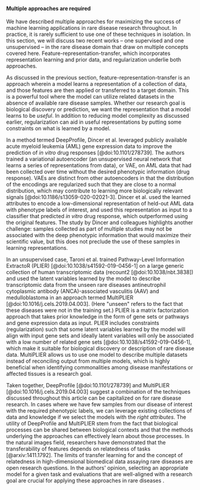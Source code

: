 #### Multiple approaches are required 

We have described multiple approaches for maximizing the success of machine learning applications in rare disease research throughout. 
In practice, it is rarely sufficient to use one of these techniques in isolation. 
In this section, we will discuss two recent works – one supervised and one unsupervised – in the rare disease domain that draw on multiple concepts covered here.
Feature-representation-transfer, which incorporates representation learning and prior data, and regularization underlie both approaches. 

As discussed in the previous section, feature-representation-transfer is an approach wherein a model learns a representation of a collection of data, and those features are then applied or transferred to a target domain.
This is a powerful tool where the model can utilize related datasets in the absence of available rare disease samples.
Whether our research goal is biological discovery or prediction, we want the representation that a model learns to be _useful_.
In addition to reducing model complexity as discussed earlier, regularization can aid in useful representations by putting some constraints on what is learned by a model.

In a method termed DeepProfile, Dincer et al. leveraged publicly available acute myeloid leukemia (AML) gene expression data to improve the prediction of _in vitro_ drug responses [@doi:10.1101/278739].
The authors trained a variational autoencoder (an unsupervised neural network that learns a series of representations from data), or VAE, on AML data that had been collected over time without the desired phenotypic information (drug response).
VAEs are distinct from other autoencoders in that the distribution of the encodings are regularized such that they are close to a normal distribution, which may contribute to learning more biologically relevant signals [@doi:10.1186/s13059-020-02021-3].
Dincer et al. used the learned attributes to encode a low-dimensional representation of held-out AML data with phenotype labels of interest, and used this representation as input to a classifier that predicted _in vitro_ drug response, which outperformed using the original features.
The study by Dincer and colleagues highlights another challenge: samples collected as part of multiple studies may not be associated with the deep phenotypic information that would maximize their scientific value, but this does not preclude the use of these samples in learning representations.

In an unsupervised case, Taroni et al. trained Pathway-Level Information ExtractoR (PLIER) [@doi:10.1038/s41592-019-0456-1] on a large generic collection of human transcriptomic data (recount2 [@doi:10.1038/nbt.3838]) and used the latent variables learned by the model to describe transcriptomic data from the unseen rare diseases antineutrophil cytoplasmic antibody (ANCA)-associated vasculitis (AAV) and medulloblastoma in an approach termed MultiPLIER [@doi:10.1016/j.cels.2019.04.003]. 
(Here "unseen" refers to the fact that these diseases were not in the training set.) 
PLIER is a matrix factorization approach that takes prior knowledge in the form of gene sets or pathways and gene expression data as input. 
PLIER includes constraints (regularization) such that some latent variables learned by the model will align with input gene sets and ideally latent variables will only be associated with a low number of related gene sets [@doi:10.1038/s41592-019-0456-1], which make it suitable for biological discovery or description of rare disease data.
MultiPLIER allows us to use one model to describe multiple datasets instead of reconciling output from multiple models, which is highly beneficial when identifying commonalities among disease manifestations or affected tissues is a research goal. 

Taken together, DeepProfile [@doi:10.1101/278739] and MultiPLIER [@doi:10.1016/j.cels.2019.04.003] suggest a combination of the techniques discussed throughout this article can be capitalized on for rare disease research.
In cases where we have few samples from our disease of interest with the required phenotypic labels, we can leverage existing collections of data and knowledge if we select the models with the _right attributes_.
The utility of DeepProfile and MultiPLIER stem from the fact that biological processes can be shared between biological contexts and that the methods underlying the approaches can effectively learn about those processes. 
In the natural images field, researchers have demonstrated that the transferability of features depends on relatedness of tasks [@arxiv:1411.1792]. 
The limits of transfer learning for and the concept of relatedness in high-dimensional biomedical data assaying rare diseases are open research questions. 
In the authors' opinion, selecting an appropriate model for a given task and evaluations that are well-aligned with a research goal are crucial for applying these approaches in rare diseases .
